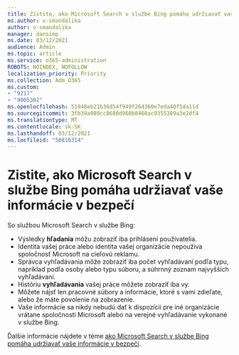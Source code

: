 ```yaml
---
title: Zistite, ako Microsoft Search v službe Bing pomáha udržiavať vaše informácie v bezpečí
ms.author: v-smandalika
author: v-smandalika
manager: dansimp
ms.date: 03/12/2021
audience: Admin
ms.topic: article
ms.service: o365-administration
ROBOTS: NOINDEX, NOFOLLOW
localization_priority: Priority
ms.collection: Adm_O365
ms.custom:
- "9217"
- "9005302"
ms.openlocfilehash: 51948eb21b36d54f949f264360e7eda40f5da11d
ms.sourcegitcommit: 3fb39a080cc8680d960b8468ac9355389a3e2df4
ms.translationtype: MT
ms.contentlocale: sk-SK
ms.lasthandoff: 03/12/2021
ms.locfileid: "50816314"
---
```

# <a name="learn-how-microsoft-search-in-bing-helps-keep-your-information-secure"></a>Zistite, ako Microsoft Search v službe Bing pomáha udržiavať vaše informácie v bezpečí

So službou Microsoft Search v službe Bing:

- Výsledky **hľadania** môžu zobraziť iba prihlásení používatelia.
- Identita vašej práce alebo identita vašej organizácie nepoužíva spoločnosť Microsoft na cieľovú reklamu.
- Správca vyhľadávania môže zobraziť iba počet vyhľadávaní podľa typu, napríklad podľa osoby alebo typu súboru, a súhrnný zoznam najvyšších vyhľadávaní.
- Históriu **vyhľadávania** vašej práce môžete zobraziť iba vy.
- Môžete nájsť len pracovné súbory a informácie, ktoré s vami zdieľate, alebo že máte povolenie na zobrazenie.
- Vaše informácie sa nikdy nebudú dať k dispozícii pre iné organizácie vrátane spoločnosti Microsoft alebo na verejné vyhľadávanie vykonané v službe Bing.

Ďalšie informácie nájdete v téme [ako Microsoft Search v službe Bing pomáha udržiavať vaše informácie v bezpečí](https://support.microsoft.com/office/how-microsoft-search-in-bing-helps-keep-your-info-secure-cbce46ae-bb1f-4d0e-86f1-5984f4589113).

